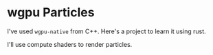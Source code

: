 # wgpu Particles

I've used `wgpu-native` from C++. Here's a project to learn it using rust.

I'll use compute shaders to render particles.

